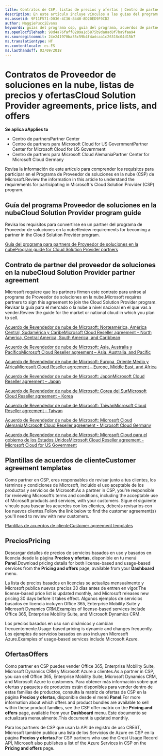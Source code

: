```yaml
---
title: Contratos de CSP, listas de precios y ofertas | Centro de partners
description: En este artículo incluye vínculos a las guías del programa Proveedor de soluciones en la nube, acuerdos de partner, acuerdos de clientes, listas de precios y ofertas.
ms.assetid: 9F11F571-D036-4C36-8440-8D20ED9F0CD2
author: MaggiePucciEvans
keywords: guías del programa csp, guía del programa, acuerdos de partners, acuerdo de clientes, listas de precios, ofertas
ms.openlocfilehash: 98d4a76faff8289a1d5875b9da8ad8f7ba9faa94
ms.sourcegitcommit: 24e241970ba35c59b4f4adcaa1c26318c04d15b7
ms.translationtype: HT
ms.contentlocale: es-ES
ms.lasthandoff: 03/09/2018
---
```

# <a name="cloud-solution-provider-agreements-price-lists-and-offers"></a><span data-ttu-id="f0a7d-104">Contratos de Proveedor de soluciones en la nube, listas de precios y ofertas</span><span class="sxs-lookup"><span data-stu-id="f0a7d-104">Cloud Solution Provider agreements, price lists, and offers</span></span>

**<span data-ttu-id="f0a7d-105">Se aplica a</span><span class="sxs-lookup"><span data-stu-id="f0a7d-105">Applies to</span></span>**

-  <span data-ttu-id="f0a7d-106">Centro de partners</span><span class="sxs-lookup"><span data-stu-id="f0a7d-106">Partner Center</span></span>
-  <span data-ttu-id="f0a7d-107">Centro de partners para Microsoft Cloud for US Government</span><span class="sxs-lookup"><span data-stu-id="f0a7d-107">Partner Center for Microsoft Cloud for US Government</span></span>
-  <span data-ttu-id="f0a7d-108">Centro de partners para Microsoft Cloud Alemania</span><span class="sxs-lookup"><span data-stu-id="f0a7d-108">Partner Center for Microsoft Cloud Germany</span></span>


<span data-ttu-id="f0a7d-109">Revisa la información de este artículo para comprender los requisitos para participar en el Programa de Proveedor de soluciones en la nube (CSP) de Microsoft.</span><span class="sxs-lookup"><span data-stu-id="f0a7d-109">Review the information in this article to understand the requirements for participating in Microsoft's Cloud Solution Provider (CSP) program.</span></span> 

## <a href="" id="programguide"></a><span data-ttu-id="f0a7d-110">Guía del programa Proveedor de soluciones en la nube</span><span class="sxs-lookup"><span data-stu-id="f0a7d-110">Cloud Solution Provider program guide</span></span>


<span data-ttu-id="f0a7d-111">Revisa los requisitos para convertirse en un partner del programa de Proveedor de soluciones en la nube</span><span class="sxs-lookup"><span data-stu-id="f0a7d-111">Review requirements for becoming a partner in the Cloud Solution Provider program.</span></span>

[<span data-ttu-id="f0a7d-112">Guía del programa para partners de Proveedor de soluciones en la nube</span><span class="sxs-lookup"><span data-stu-id="f0a7d-112">Program guide for Cloud Solution Provider partners</span></span>](http://go.microsoft.com/fwlink/p/?LinkId=617100)

## <a href="" id="partneragreement"></a><span data-ttu-id="f0a7d-113">Contrato de partner del proveedor de soluciones en la nube</span><span class="sxs-lookup"><span data-stu-id="f0a7d-113">Cloud Solution Provider partner agreement</span></span>


<span data-ttu-id="f0a7d-114">Microsoft requiere que los partners firmen este contrato para unirse al programa de Proveedor de soluciones en la nube.</span><span class="sxs-lookup"><span data-stu-id="f0a7d-114">Microsoft requires partners to sign this agreement to join the Cloud Solution Provider program.</span></span> <span data-ttu-id="f0a7d-115">Revisar la guía para el mercado o la nube a nivel nacional en el que vas a vender.</span><span class="sxs-lookup"><span data-stu-id="f0a7d-115">Review the guide for the market or national cloud in which you plan to sell.</span></span>

[<span data-ttu-id="f0a7d-116">Acuerdo de Revendedor de nube de Microsoft: Norteamérica, América Central, Sudamérica y Caribe</span><span class="sxs-lookup"><span data-stu-id="f0a7d-116">Microsoft Cloud Reseller agreement – North America, Central America, South America, and Caribbean</span></span>](http://download.microsoft.com/download/2/C/8/2C8CAC17-FCE7-4F51-9556-4D77C7022DF5/MCRA2017_AOC_ENG_Sep20172_CR.pdf)

[<span data-ttu-id="f0a7d-117">Acuerdo de Revendedor de nube de Microsoft: Asia, Australia y Pacífico</span><span class="sxs-lookup"><span data-stu-id="f0a7d-117">Microsoft Cloud Reseller agreement – Asia, Australia, and Pacific</span></span>](http://download.microsoft.com/download/2/C/8/2C8CAC17-FCE7-4F51-9556-4D77C7022DF5/MCRA2017_APOC_ENG_Sep20172_CR.pdf)

[<span data-ttu-id="f0a7d-118">Acuerdo de Revendedor de nube de Microsoft: Europa, Oriente Medio y África</span><span class="sxs-lookup"><span data-stu-id="f0a7d-118">Microsoft Cloud Reseller agreement – Europe, Middle East, and Africa</span></span>](http://download.microsoft.com/download/2/C/8/2C8CAC17-FCE7-4F51-9556-4D77C7022DF5/MCRA2017_EOC_ENG_Sep20172_CR.pdf)

[<span data-ttu-id="f0a7d-119">Acuerdo de Revendedor de nube de Microsoft: Japón</span><span class="sxs-lookup"><span data-stu-id="f0a7d-119">Microsoft Cloud Reseller agreement – Japan</span></span>](http://download.microsoft.com/download/2/C/8/2C8CAC17-FCE7-4F51-9556-4D77C7022DF5/MCRA2017_JPN_ENG_Sep20172_CR.pdf)

[<span data-ttu-id="f0a7d-120">Acuerdo de Revendedor de nube de Microsoft: Corea del Sur</span><span class="sxs-lookup"><span data-stu-id="f0a7d-120">Microsoft Cloud Reseller agreement – Korea</span></span>](http://download.microsoft.com/download/2/C/8/2C8CAC17-FCE7-4F51-9556-4D77C7022DF5/MCRA2017_KOR_ENG_Sep20172_CR.pdf)

[<span data-ttu-id="f0a7d-121">Acuerdo de Revendedor de nube de Microsoft: Taiwán</span><span class="sxs-lookup"><span data-stu-id="f0a7d-121">Microsoft Cloud Reseller agreement – Taiwan</span></span>](http://download.microsoft.com/download/2/C/8/2C8CAC17-FCE7-4F51-9556-4D77C7022DF5/MCRA2017_TAI_ENG_Sep20172_CR.pdf)

[<span data-ttu-id="f0a7d-122">Acuerdo de Revendedor de nube de Microsoft: Microsoft Cloud Alemania</span><span class="sxs-lookup"><span data-stu-id="f0a7d-122">Microsoft Cloud Reseller agreement - Microsoft Cloud Germany</span></span>](http://download.microsoft.com/download/2/C/8/2C8CAC17-FCE7-4F51-9556-4D77C7022DF5/MCRA2017_EOC_GER_ENG_Sep20172_CR_GermanCloud.pdf)

[<span data-ttu-id="f0a7d-123">Acuerdo de Revendedor de nube de Microsoft: Microsoft Cloud para el gobierno de los Estados Unidos</span><span class="sxs-lookup"><span data-stu-id="f0a7d-123">Microsoft Cloud Reseller agreement - Microsoft Cloud for US Government</span></span>](http://download.microsoft.com/download/2/C/8/2C8CAC17-FCE7-4F51-9556-4D77C7022DF5/MCRA2017_AOC_USGCC_ENG_Sep20172_CR.pdf)

## <a href="" id="customeragreementtemplate"></a><span data-ttu-id="f0a7d-124">Plantillas de acuerdos de cliente</span><span class="sxs-lookup"><span data-stu-id="f0a7d-124">Customer agreement templates</span></span>


<span data-ttu-id="f0a7d-125">Como partner en CSP, eres responsables de revisar junto a tus clientes, los términos y condiciones de Microsoft, incluido el uso aceptable de los productos y servicios de Microsoft.</span><span class="sxs-lookup"><span data-stu-id="f0a7d-125">As a partner in CSP, you're responsible for reviewing Microsoft’s terms and conditions, including the acceptable use of Microsoft products and services, with your customers.</span></span> <span data-ttu-id="f0a7d-126">Sigue el siguiente vínculo para buscar los acuerdos con los clientes, deberás revisarlos con los nuevos clientes.</span><span class="sxs-lookup"><span data-stu-id="f0a7d-126">Follow the link below to find the customer agreement(s) you'll need to review with new customers.</span></span> 

[<span data-ttu-id="f0a7d-127">Plantillas de acuerdos de cliente</span><span class="sxs-lookup"><span data-stu-id="f0a7d-127">Customer agreement templates</span></span>](agreements.md)

## <a name="pricing"></a><span data-ttu-id="f0a7d-128">Precios</span><span class="sxs-lookup"><span data-stu-id="f0a7d-128">Pricing</span></span>


<span data-ttu-id="f0a7d-129">Descargar detalles de precios de servicios basados en uso y basados en licencia desde la página **Precios y ofertas**, disponible en tu menú **Panel**.</span><span class="sxs-lookup"><span data-stu-id="f0a7d-129">Download pricing details for both license-based and usage-based services from the **Pricing and offers** page, available from your **Dashboard** menu.</span></span> 

<span data-ttu-id="f0a7d-130">La lista de precios basados en licencias se actualiza mensualmente y Microsoft publica nuevos precios 30 días antes de entren en vigor.</span><span class="sxs-lookup"><span data-stu-id="f0a7d-130">The license-based price list is updated monthly, and Microsoft releases new pricing 30 days before it takes effect.</span></span> <span data-ttu-id="f0a7d-131">Algunos ejemplos de servicios basados en licencia incluyen Office 365, Enterprise Mobility Suite y Microsoft Dynamics CRM.</span><span class="sxs-lookup"><span data-stu-id="f0a7d-131">Examples of license-based services include Office 365, Enterprise Mobility Suite, and Microsoft Dynamics CRM.</span></span> 

<span data-ttu-id="f0a7d-132">Los precios basados en uso son dinámicos y cambian frecuentemente.</span><span class="sxs-lookup"><span data-stu-id="f0a7d-132">Usage-based pricing is dynamic and changes frequently.</span></span> <span data-ttu-id="f0a7d-133">Los ejemplos de servicios basados en uso incluyen Microsoft Azure.</span><span class="sxs-lookup"><span data-stu-id="f0a7d-133">Examples of usage-based services include Microsoft Azure.</span></span>


## <a name="offers"></a><span data-ttu-id="f0a7d-134">Ofertas</span><span class="sxs-lookup"><span data-stu-id="f0a7d-134">Offers</span></span>


<span data-ttu-id="f0a7d-135">Como partner en CSP puedes vender Office 365, Enterprise Mobility Suite, Microsoft Dynamics CRM y Microsoft Azure a clientes.</span><span class="sxs-lookup"><span data-stu-id="f0a7d-135">As a partner in CSP, you can sell Office 365, Enterprise Mobility Suite, Microsoft Dynamics CRM, and Microsoft Azure to customers.</span></span> <span data-ttu-id="f0a7d-136">Para obtener más información sobre qué ofertas y paquetes de productos están disponibles para vender dentro de estas familias de productos, consulta la matriz de ofertas de CSP en la página **Precios y ofertas**, disponible desde el menú **Panel**.</span><span class="sxs-lookup"><span data-stu-id="f0a7d-136">For more information about which offers and product bundles are available to sell within these product families, see the CSP offer matrix on the **Pricing and offers** page, available from your **Dashboard** menu.</span></span> <span data-ttu-id="f0a7d-137">Este documento se actualizará mensualmente.</span><span class="sxs-lookup"><span data-stu-id="f0a7d-137">This document is updated monthly.</span></span>

<span data-ttu-id="f0a7d-138">Para los partners de CSP que usan la API de registro de uso CREST, Microsoft también publica una lista de los Servicios de Azure en CSP en la página **Precios y ofertas**.</span><span class="sxs-lookup"><span data-stu-id="f0a7d-138">For CSP partners who use the Crest Usage Record API, Microsoft also publishes a list of the Azure Services in CSP on the **Pricing and offers** page.</span></span>


